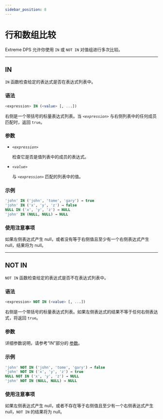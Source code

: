 ```yaml
---
sidebar_position: 8
---
```


# 行和数组比较

Extreme DPS 允许你使用 `IN` 或 `NOT IN` 对值组进行多次比较。

---

## IN

`IN` 函数检查给定的表达式是否在表达式列表中。

### 语法

```sql
<expression> IN (<value> [, ...])
```

右侧是一个带括号的标量表达式列表。当 *`<expression>`* 与右侧列表中的任何成员匹配时，返回 `true`。

### 参数

- *`<expression>`*

    检查它是否是值列表中的成员的表达式。

- *`<value>`*

    与 *`<expression>`* 匹配的列表中的值。


### 示例

```sql
'john' IN ('john', 'tome', 'gary') → true
'john' IN ('x', 'y', 'z') → false
NULL IN ('x', 'y', 'z') → NULL
'john' IN (NULL, NULL) → NULL
```

### 使用注意事项

如果左侧表达式产生 null，或者没有等于右侧值且至少有一个右侧表达式产生 null，结果将为 null。

---

## NOT IN

`NOT IN` 函数检查给定的表达式是否不在表达式列表中。

### 语法

```sql
<expression> NOT IN (<value> [, ...])
```

右侧是一个带括号的标量表达式列表。如果左侧表达式的结果不等于任何右侧表达式，将返回 `true`。

### 参数

详细参数说明，请参考“IN”部分的 [参数](#参数)。

### 示例

```sql
'john' NOT IN ('john', 'tome', 'gary') → false
'john' NOT IN ('x', 'y', 'z') → true
NULL NOT IN ('x', 'y', 'z') → NULL
'john' NOT IN (NULL, NULL) → NULL
```

### 使用注意事项

如果左侧表达式产生 null，或者不存在等于右侧值且至少有一个右侧表达式产生 null，`NOT IN` 的结果将为 null。